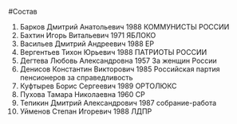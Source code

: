 #Состав
1. Барков Дмитрий Анатольевич 1988 КОММУНИСТЫ РОССИИ
2. Бахтин Игорь Витальевич 1971 ЯБЛОКО
3. Васильев Дмитрий Андреевич 1988 ЕР
4. Вергентьев Тихон Юрьевич 1988 ПАТРИОТЫ РОССИИ
5. Дегтева Любовь Александровна 1957 За женщин России
6. Денисов Константин Викторович 1985 Российская партия пенсионеров за справедливость
7. Куфтырев Борис Сергеевич 1989 ОРТОЛЮКС
8. Пухова Тамара Николаевна 1960 СР
9. Тепикин Дмитрий Александрович 1987 собрание-работа
10. Уйменов Степан Игоревич 1988 ЛДПР
